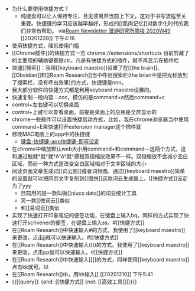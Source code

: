 - 为什么要使用快捷方式？
    - 纯键盘可以让人保持专注，且无须离开当前上下文，这对于书写流程至关重要。快捷键的学习应该越早越好，形成的[[肌肉记忆]]对数字化时代的我们非常有帮助。
via[Roam Newsletter 漫游研究所周报 2020W49](https://mp.weixin.qq.com/s/ASjVc3rPC0aWKNPmjPandw)
[[20201228]] 下午4:16
- 使用快捷方式，降低使用门槛
- [[Chrome插件]]的快捷方式一览 chrome://extensions/shortcuts 目前剪藏了的主要用的辅助键都是ctr。凡是有快捷方式的插件，就不再显示在插件栏
- 快速[[搜索]]：我用[[keyboard maestro]]设置了在[[the brain]]、[[Obsidian]]和[[Roam Research]]当中呼出搜索栏(the brian中是把光标放到了搜索栏，没有呼出效果)的方式，快捷键是nnn。
- 我大部分软件的快捷方式都是利用keyboard maestro设置的。
- 快速复制一段内容：ccc，模仿的是command+a然后command+c
- control+左右键可以切换桌面
- control+上键可以查看桌面，前提是桌面上的应用是全屏显示的
- chrome一些插件可以设置快捷启动方式，比如，我在chrome浏览器当中使用command+E来快速打开extension manager这个插件就
- 修改MAC电脑上的app中的快捷键
    - [键盘-快捷键-app快捷键-即可设定](http://wxhdp.xuexihaike.com/2020-10-11-060611.png)
- 在chrome中缩放默认web大小用command+和command—这两个方式，这和通过触就†就†就†∆†∆†就†摸板双指缩放效果不一样。双指缩放不会减小空白区域，而前一种方式是改变空白区域相对于文字区域的大小
- 阅读页面文章生成词[[词云图]]或者词频图。通过[[keyboard maestro]]简单的设置就可以把网页文字复制到[[图悦]]这款词云生成器上。[[快捷方式]]设定为了yyy
    - 目前用的是一款叫做[[niuco data]]的词云统计工具
    - 另一款[[微词云]]类似
    - 和[[易词云]]类似
- 实现了快速打开印象笔记的便签功能，在键盘上输入bq。同样的方式实现了快速打开scrivener的便签，在键盘上输入ss。#[[快捷方式]]
- 在[[Roam Research]]中快速输入#的方式。我使用了[[keyboard maestro]]来更改，点击jj就可以快速输入。#[[快捷方式]]
- 在[[Roam Research]]中快速输入(())的方式。我使用了[[keyboard maestro]]来更改，点击pp就可以快速输入。#[[快捷方式]]
- 在[[Roam Research]]中快速输入[[]]的方式，同样使用[[keyboard maestro]]点击kk就可。以
- 在[[Roam Research]]中，用hh输入[[
[[20201210]] 下午5:41
- {{[[query]]: {and: [[快捷方式]] {not: [[高效工具]]]}}}}
